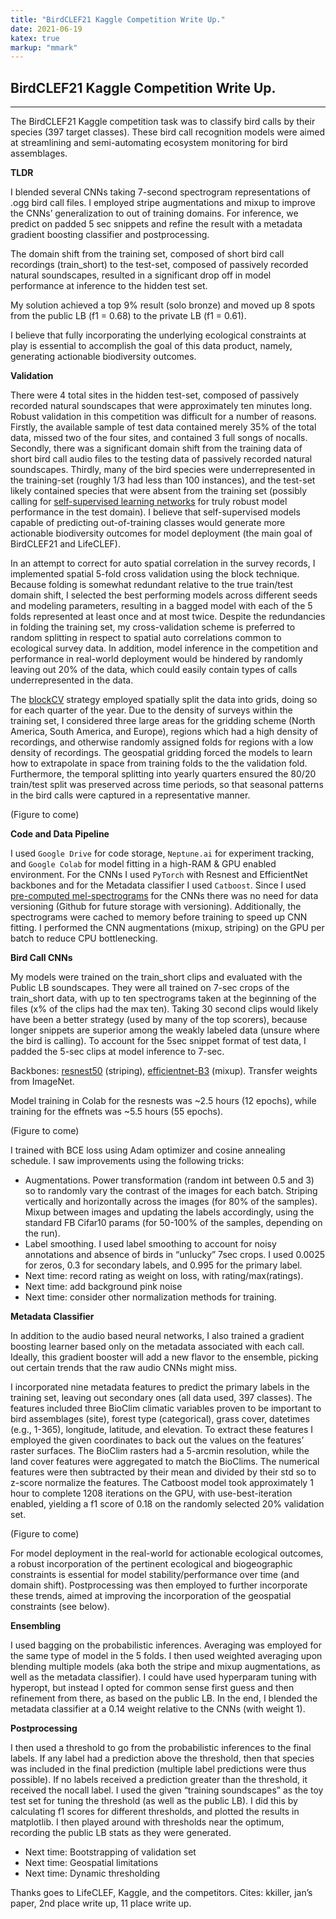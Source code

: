 ```yaml
---
title: "BirdCLEF21 Kaggle Competition Write Up."
date: 2021-06-19
katex: true
markup: "mmark"
---
```


## BirdCLEF21 Kaggle Competition Write Up.
---

The BirdCLEF21 Kaggle competition task was to classify bird calls by their species (397 target classes). These bird call recognition models were aimed at streamlining and semi-automating ecosystem monitoring for bird assemblages.
 
**TLDR**
 
I blended several CNNs taking 7-second spectrogram representations of .ogg bird call files. I employed stripe augmentations and mixup to improve the CNNs’ generalization to out of training domains. For inference, we predict on padded 5 sec snippets and refine the result with a metadata gradient boosting classifier and postprocessing. 

The domain shift from the training set, composed of short bird call recordings (train_short) to the test-set, composed of passively recorded natural soundscapes, resulted in a significant drop off in model performance at inference to the hidden test set. 
 
My solution achieved a top 9% result (solo bronze) and moved up 8 spots from the public LB (f1 = 0.68) to the private LB (f1 = 0.61).

I believe that fully incorporating the underlying ecological constraints at play is essential to accomplish the goal of this data product, namely, generating actionable biodiversity outcomes. 
 
**Validation**
 
There were 4 total sites in the hidden test-set, composed of passively recorded natural soundscapes that were approximately ten minutes long. Robust validation in this competition was difficult for a number of reasons. Firstly, the available sample of test data contained merely 35% of the total data, missed two of the four sites, and contained 3 full songs of nocalls. Secondly, there was a significant domain shift from the training data of short bird call audio files to the testing data of passively recorded natural soundscapes. Thirdly, many of the bird species were underrepresented in the training-set (roughly 1/3 had less than 100 instances), and the test-set likely contained species that were absent from the training set (possibly calling for [self-supervised learning networks](https://www.youtube.com/watch?v=Ag1bw8MfHGQ) for truly robust model performance in the test domain). I believe that self-supervised models capable of predicting out-of-training classes would generate more actionable biodiversity outcomes for model deployment (the main goal of BirdCLEF21 and LifeCLEF). 
 
In an attempt to correct for auto spatial correlation in the survey records, I implemented spatial 5-fold cross validation using the block technique. Because folding is somewhat redundant relative to the true train/test domain shift, I selected the best performing models across different seeds and modeling parameters, resulting in a bagged model with each of the 5 folds represented at least once and at most twice. Despite the redundancies in folding the training set, my cross-validation scheme is preferred to random splitting in respect to spatial auto correlations common to ecological survey data. In addition, model inference in the competition and performance in real-world deployment would be hindered by randomly leaving out 20% of the data, which could easily contain types of calls underrepresented in the data. 
 
The [blockCV](https://cran.r-project.org/web/packages/blockCV/vignettes/BlockCV_for_SDM.html) strategy employed spatially split the data into grids, doing so for each quarter of the year. Due to the density of surveys within the training set, I considered three large areas for the gridding scheme (North America, South America, and Europe), regions which had a high density of recordings, and otherwise randomly assigned folds for regions with a low density of recordings. The geospatial gridding forced the models to learn how to extrapolate in space from training folds to the the validation fold. Furthermore, the temporal splitting into yearly quarters ensured the 80/20 train/test split was preserved across time periods, so that seasonal patterns in the bird calls were captured in a representative manner. 
 
(Figure to come)
 
 
**Code and Data Pipeline**
 
I used `Google Drive` for code storage, `Neptune.ai` for experiment tracking, and `Google Colab` for model fitting in a high-RAM & GPU enabled environment. For the CNNs I used `PyTorch` with Resnest and EfficientNet backbones and for the Metadata classifier I used `Catboost`. Since I used [pre-computed mel-spectrograms](https://www.kaggle.com/kneroma/kkiller-birdclef-2021) for the CNNs there was no need for data versioning (Github for future storage with versioning). Additionally, the spectrograms were cached to memory before training to speed up CNN fitting. I performed the CNN augmentations (mixup, striping) on the GPU per batch to reduce CPU bottlenecking. 
 
**Bird Call CNNs**
  
My models were trained on the train_short clips and evaluated with the Public LB soundscapes. They were all trained on 7-sec crops of the train_short data, with up to ten spectrograms taken at the beginning of the files (x% of the clips had the max ten). Taking 30 second clips would likely have been a better strategy (used by many of the top scorers), because longer snippets are superior among the weakly labeled data (unsure where the bird is calling). To account for the 5sec snippet format of test data, I padded the 5-sec clips at model inference to 7-sec. 
 
Backbones: [resnest50](https://www.kaggle.com/ttahara/resnest50-fast-package) (striping), [efficientnet-B3](https://www.kaggle.com/tunguz/efficientnet-pytorch-071) (mixup). Transfer weights from ImageNet. 
 
Model training in Colab for the resnests was ~2.5 hours (12 epochs), while training for the effnets was ~5.5 hours (55 epochs).
 
(Figure to come)
 
I trained with BCE loss using Adam optimizer and cosine annealing schedule. I saw improvements using the following tricks:
 
* Augmentations. Power transformation (random int between 0.5 and 3) so to randomly vary the contrast of the images for each batch. Striping vertically and horizontally across the images (for 80% of the samples). Mixup between images and updating the labels accordingly, using the standard FB Cifar10 params (for 50-100% of the samples, depending on the run).  
* Label smoothing. I used label smoothing to account for noisy annotations and absence of birds in “unlucky” 7sec crops. I used 0.0025 for zeros, 0.3 for secondary labels, and 0.995 for the primary label. 
* Next time: record rating as weight on loss, with rating/max(ratings).
* Next time: add background pink noise
* Next time: consider other normalization methods for training. 
 
**Metadata Classifier**
 
In addition to the audio based neural networks, I also trained a gradient boosting learner based only on the metadata associated with each call. Ideally, this gradient booster will add a new flavor to the ensemble, picking out certain trends that the raw audio CNNs might miss. 
 
I incorporated nine metadata features to predict the primary labels in the training set, leaving out secondary ones (all data used, 397 classes). The features included three BioClim climatic variables proven to be important to bird assemblages (site), forest type (categorical), grass cover, datetimes (e.g., 1-365), longitude, latitude, and elevation. To extract these features I employed the given coordinates to back out the values on the features’ raster surfaces. The BioClim rasters had a 5-arcmin resolution, while the land cover features were aggregated to match the BioClims. The numerical features were then subtracted by their mean and divided by their std so to z-score normalize the features. The Catboost model took approximately 1 hour to complete 1208 iterations on the GPU, with use-best-iteration enabled, yielding a f1 score of 0.18 on the randomly selected 20% validation set.  
 
(Figure to come)
 
For model deployment in the real-world for actionable ecological outcomes, a robust incorporation of the pertinent ecological and biogeographic constraints is essential for model stability/performance over time (and domain shift). Postprocessing was then employed to further incorporate these trends, aimed at improving the incorporation of the geospatial constraints (see below).
 
**Ensembling**
 
I used bagging on the probabilistic inferences. Averaging was employed for the same type of model in the 5 folds. I then used weighted averaging upon blending multiple models (aka both the stripe and mixup augmentations, as well as the metadata classifier). I could have used hyperparam tuning with hyperopt, but instead I opted for common sense first guess and then refinement from there, as based on the public LB. In the end, I blended the metadata classifier at a 0.14 weight relative to the CNNs (with weight 1). 
 
 
**Postprocessing**
 
I then used a threshold to go from the probabilistic inferences to the final labels. If any label had a prediction above the threshold, then that species was included in the final prediction (multiple label predictions were thus possible). If no labels received a prediction greater than the threshold, it received the nocall label. I used the given “training soundscapes” as the toy test set for tuning the threshold (as well as the public LB). I did this by calculating f1 scores for different thresholds, and plotted the results in matplotlib. I then played around with thresholds near the optimum, recording the public LB stats as they were generated. 
 
 
* Next time: Bootstrapping of validation set
* Next time: Geospatial limitations
* Next time: Dynamic thresholding

 
Thanks goes to LifeCLEF, Kaggle, and the competitors. Cites: kkiller, jan’s paper, 2nd place write up, 11 place write up.
